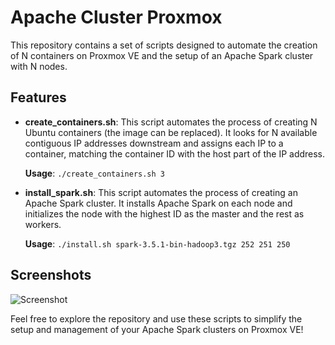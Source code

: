 # Apache Cluster Proxmox

This repository contains a set of scripts designed to automate the creation of N containers on Proxmox VE and the setup of an Apache Spark cluster with N nodes.

## Features

- **create_containers.sh**: This script automates the process of creating N Ubuntu containers (the image can be replaced). It looks for N available contiguous IP addresses downstream and assigns each IP to a container, matching the container ID with the host part of the IP address.

    **Usage**: `./create_containers.sh 3`

- **install_spark.sh**: This script automates the process of creating an Apache Spark cluster. It installs Apache Spark on each node and initializes the node with the highest ID as the master and the rest as workers.

    **Usage**: `./install.sh spark-3.5.1-bin-hadoop3.tgz 252 251 250`

## Screenshots

![Screenshot](https://github.com/kyantti/apache_cluster_proxmox/assets/60965663/6aa9d1f8-e1fa-404d-a9e0-6174d8834369)

Feel free to explore the repository and use these scripts to simplify the setup and management of your Apache Spark clusters on Proxmox VE!
